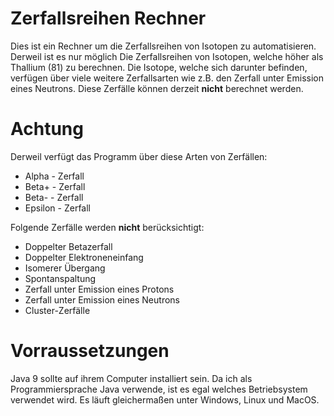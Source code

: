 # Zerfallsreihen Rechner
Dies ist ein Rechner um die Zerfallsreihen von Isotopen zu automatisieren. Derweil ist es nur möglich Die Zerfallsreihen von Isotopen, welche höher als Thallium (81) zu berechnen. Die Isotope, welche sich darunter befinden, verfügen über viele weitere Zerfallsarten wie z.B. den Zerfall unter Emission eines Neutrons. Diese Zerfälle können derzeit **nicht** berechnet werden.

# Achtung
Derweil verfügt das Programm über diese Arten von Zerfällen:
* Alpha - Zerfall
* Beta+ - Zerfall
* Beta- - Zerfall
* Epsilon - Zerfall

Folgende Zerfälle werden **nicht** berücksichtigt:
* Doppelter Betazerfall
* Doppelter Elektroneneinfang
* Isomerer Übergang
* Spontanspaltung
* Zerfall unter Emission eines Protons
* Zerfall unter Emission eines Neutrons
* Cluster-Zerfälle

# Vorraussetzungen
Java 9 sollte auf ihrem Computer installiert sein. Da ich als Programmiersprache Java verwende, ist es egal welches Betriebsystem verwendet wird. Es läuft gleichermaßen unter Windows, Linux und MacOS.
